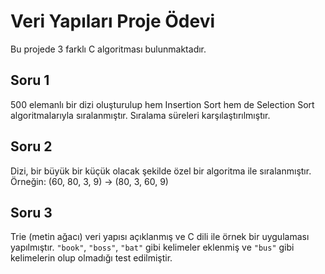 # Veri Yapıları Proje Ödevi

Bu projede 3 farklı C algoritması bulunmaktadır.

## Soru 1
500 elemanlı bir dizi oluşturulup hem Insertion Sort hem de Selection Sort algoritmalarıyla sıralanmıştır. Sıralama süreleri karşılaştırılmıştır.

## Soru 2
Dizi, bir büyük bir küçük olacak şekilde özel bir algoritma ile sıralanmıştır. Örneğin: (60, 80, 3, 9) → (80, 3, 60, 9)

## Soru 3
Trie (metin ağacı) veri yapısı açıklanmış ve C dili ile örnek bir uygulaması yapılmıştır. `"book"`, `"boss"`, `"bat"` gibi kelimeler eklenmiş ve `"bus"` gibi kelimelerin olup olmadığı test edilmiştir.
